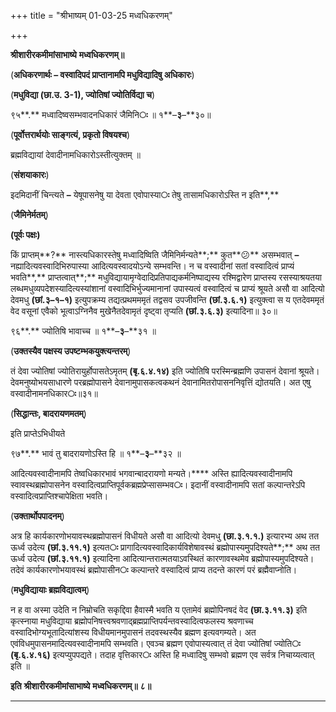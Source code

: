 +++
title = "श्रीभाष्यम् 01-03-25 मध्वधिकरणम्"

+++


**श्रीशारीरकमीमांसाभाष्ये** **मध्वधिकरणम्॥**

(**अधिकरणार्थः – वस्वादिपदं प्राप्तानामपि मधुविद्यादिषु अधिकारः**)

(**मधुविद्या (छा.उ. 3-1), ज्योतिषां ज्योतिर्विद्या च**)

९५**.** मध्वादिष्वसम्भवादनधिकारं जैमिनि**ः** ॥ १**–**३**–**३०॥

(**पूर्वोत्तरार्थयोः साङ्गत्यं, प्रकृतो विषयश्च**)

ब्रह्मविद्यायां देवादीनामधिकारोऽस्तीत्युक्तम् ॥

(**संशयाकारः**)

इदमिदानीं चिन्त्यते **–** येषूपासनेषु या देवता एवोपास्या**ः** तेषु तासामधिकारोऽस्ति न इति**,**

(**जैमिनेर्मतम्**)

**(**पूर्वः पक्षः**)**

किं प्राप्तम्**?** नास्त्यधिकारस्तेषु मध्वादिष्विति जैमिनिर्मन्यते**;** कुत**😕** असम्भवात् **–** नह्यादित्यवस्वादिभिरुपास्या आदित्यवस्वादयोऽन्ये सम्भवन्ति। न च वस्वादीनां सतां वस्वादित्वं प्राप्यं भवति**,** प्राप्तत्वात्**;** मधुविद्यायामृग्वेदादिप्रतिपाद्यकर्मनिष्पाद्यस्य रश्मिद्वारेण प्राप्तस्य रसस्याश्रयतया लब्धमधुव्यपदेशस्यादित्यस्यांशानां वस्वादिभिर्भुज्यमानानां उपास्यत्वं वस्वादित्वं च प्राप्यं श्रूयते असौ वा आदित्यो देवमधु **(**छां**.**३**–**१**–**१**)** इत्युपक्रम्य तद्यत्प्रथमममृतं तद्वसव उपजीवन्ति **(**छां**.**३**.**६**.**१**)** इत्युक्त्वा स य एतदेवममृतं वेद वसूनां एवैको भूत्वाऽग्निनैव मुखेनैतदेवामृतं दृष्ट्वा तृप्यति **(**छां**.**३**.**६**.**३**)** इत्यादिना॥ ३०॥

९६**.** ज्योतिषि भावाच्च ॥ १**–**३**–**३१ ॥

(**उक्तस्यैव पक्षस्य उपष्टम्भकयुक्त्यन्तरम्**)

तं देवा ज्योतिषां ज्योतिरायुर्होपासतेऽमृतम् **(**बृ**.**६**.**४**.**१४**)** इति ज्योतिषि परस्मिन्ब्रह्मणि उपासनं देवानां श्रूयते। देवमनुष्योभयसाधारणे परब्रह्मोपासने देवानामुपासकत्वकथनं देवानामितरोपासननिवृत्तिं द्योतयति। अत एषु वस्वादीनामनधिकार**ः**॥३१॥

(**सिद्धान्तः, बादरायणमतम्**)

इति प्राप्तेऽभिधीयते

९७**.** भावं तु बादरायणोऽस्ति हि ॥ १**–**३**–**३२ ॥

आदित्यवस्वादीनामपि तेष्वधिकारभावं भगवान्बादरायणो मन्यते।**** अस्ति ह्यादित्यवस्वादीनामपि स्वावस्थब्रह्मोपासनेन वस्वादित्वप्राप्तिपूर्वकब्रह्मप्रेप्सासम्भव**ः**। इदानीं वस्वादीनामपि सतां कल्पान्तरेऽपि वस्वादित्वप्राप्तिश्चापेक्षिता भवति।

(**उक्तार्थोपपादनम्**)

अत्र हि कार्यकारणोभयावस्थब्रह्मोपासनं विधीयते असौ वा आदित्यो देवमधु **(**छा**.**३**.**१**.**१**.)** इत्यारभ्य अथ तत ऊर्ध्व उदेत्य **(**छां**.**३**.**११**.**१**)** इत्यत**ः** प्रागादित्यवस्वादिकार्यविशेषावस्थं ब्रह्मोपास्यमुपदिश्यते**;** अथ तत ऊर्ध्व उदेत्य **(**छां**.**३**.**११**.**१**)** इत्यादिना आदित्यान्तरात्मतयाऽवस्थितं कारणावस्थमेव ब्रह्मोपास्यमुपदिश्यते। तदेवं कार्यकारणोभयावस्थं ब्रह्मोपासीन**ः** कल्पान्तरे वस्वादित्वं प्राप्य तदन्ते कारणं परं ब्रह्मैवाप्नोति।

(**मधुविद्यायाः ब्रह्मविद्यात्वम्**)

न ह वा अस्मा उदेति न निम्रोचति सकृद्दिवा हैवास्मै भवति य एतामेवं ब्रह्मोपिनषदं वेद **(**छा**.**३**.**११**.**३**)** इति कृत्स्नाया मधुविद्याया ब्रह्मोपनिषत्त्वश्रवणाद्ब्रह्मप्राप्तिपर्यन्तवस्वादित्वफलस्य श्रवणाच्च वस्वादिभोग्यभूतादित्यांशस्य विधीयमानमुपासनं तदवस्थस्यैव ब्रह्मण इत्यवगम्यते। अत एवंविधमुपासनमादित्यवस्वादीनामपि सम्भवति। एवञ्च ब्रह्मण एवोपास्यत्वात् तं देवा ज्योतिषां ज्योति**ः** **(**बृ**.**६**.**४**.**१६**)** इत्यप्युपपद्यते। तदाह वृत्तिकार**ः** अस्ति हि मध्वादिषु सम्भवो ब्रह्मण एव सर्वत्र निचाय्यत्वात् इति ॥

**इति** **श्रीशारीरकमीमांसाभाष्ये** **मध्वधिकरणम्॥** **८॥**

****


